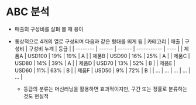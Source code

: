 # ABC 분석

- 매출의 구성비를 살펴 볼 때 용이  
  
- 통상적으로 4개의 열로 구성되며 다음과 같은 형태를 띄게 됨
  | 카테고리 | 매출   | 구성비 | 구성비 누계 | 등급 |
  | -------- | ------ | ------ | ----------- | ---- |
  | 제품A    | USD100 | 19%    | 19%         | A    |
  | 제품B    | USD90  | 16%    | 25%         | A    |
  | 제품C    | USD80  | 14%    | 39%         | A    |
  | 제품D    | USD70  | 13%    | 52%         | B    |
  | 제품E    | USD60  | 11%    | 63%         | B    |
  | 제품F    | USD50  | 9%     | 72%         | B    |
  | ...      | ...    | ...    | ...         | ...  |

  - 등급의 분류는 머신러닝을 활용하면 효과적이지만, 구간 또는 정률로 분류하는 것도 현실적
